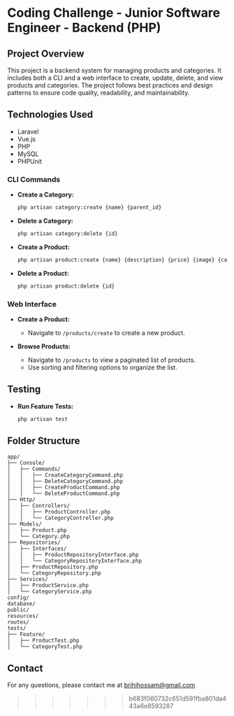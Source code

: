 
# Coding Challenge - Junior Software Engineer - Backend (PHP)

## Project Overview

This project is a backend system for managing products and categories. It includes both a CLI and a web interface to create, update, delete, and view products and categories. The project follows best practices and design patterns to ensure code quality, readability, and maintainability.



## Technologies Used

- Laravel
- Vue.js
- PHP
- MySQL
- PHPUnit


### CLI Commands

- **Create a Category:**

    ```bash
    php artisan category:create {name} {parent_id}
    ```

- **Delete a Category:**

    ```bash
    php artisan category:delete {id}
    ```

- **Create a Product:**

    ```bash
    php artisan product:create {name} {description} {price} {image} {category_ids}
    ```

- **Delete a Product:**

    ```bash
    php artisan product:delete {id}
    ```

### Web Interface

- **Create a Product:**
  - Navigate to `/products/create` to create a new product.

- **Browse Products:**
  - Navigate to `/products` to view a paginated list of products.
  - Use sorting and filtering options to organize the list.

## Testing

- **Run Feature Tests:**

    ```bash
    php artisan test
    ```

## Folder Structure

```
app/
├── Console/
│   ├── Commands/
│   │   ├── CreateCategoryCommand.php
│   │   ├── DeleteCategoryCommand.php
│   │   ├── CreateProductCommand.php
│   │   └── DeleteProductCommand.php
├── Http/
│   ├── Controllers/
│   │   ├── ProductController.php
│   │   └── CategoryController.php
├── Models/
│   ├── Product.php
│   └── Category.php
├── Repositories/
│   ├── Interfaces/
│   │   ├── ProductRepositoryInterface.php
│   │   └── CategoryRepositoryInterface.php
│   ├── ProductRepository.php
│   └── CategoryRepository.php
├── Services/
│   ├── ProductService.php
│   └── CategoryService.php
config/
database/
public/
resources/
routes/
tests/
├── Feature/
│   ├── ProductTest.php
│   └── CategoryTest.php
```



## Contact

For any questions, please contact me at brihihossam@gmail.com

>>>>>>> b683f060732c651d591fba801da443a6e8593287

